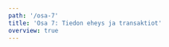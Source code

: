 ```yaml
---
path: '/osa-7'
title: 'Osa 7: Tiedon eheys ja transaktiot'
overview: true
---
```


<pages-in-this-section></pages-in-this-section>
